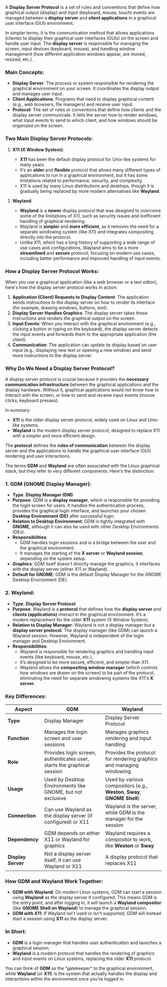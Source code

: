 A **Display Server Protocol** is a set of rules and conventions that define how graphical output (display) and input (keyboard, mouse, touch) events are managed between a **display server** and **client applications** in a graphical user interface (GUI) environment.

In simpler terms, it is the communication method that allows applications (clients) to display their graphical user interfaces (GUIs) on the screen and handle user input. The **display server** is responsible for managing the screen, input devices (keyboard, mouse), and handling window management (how different application windows appear, are moved, resized, etc.).

### Main Concepts:

- **Display Server**: The process or system responsible for rendering the graphical environment on your screen. It coordinates the display output and manages user input.
- **Client Applications**: Programs that need to display graphical content (e.g., web browsers, file managers) and receive user input.
- **Protocol**: The set of rules or conventions that define how clients and the display server communicate. It tells the server how to render windows, what input events to send to which client, and how windows should be organized on the screen.

### Two Main Display Server Protocols:

1. **X11 (X Window System)**:
    
    - **X11** has been the default display protocol for Unix-like systems for many years.
    - It’s an **older** and **flexible** protocol that allows many different types of applications to run in a graphical environment, but it has some limitations related to performance, security, and complexity.
    - X11 is used by many Linux distributions and desktops, though it is gradually being replaced by more modern alternatives like **Wayland**.
2. **Wayland**:
    
    - **Wayland** is a **newer** display protocol that was designed to overcome some of the limitations of X11, such as security issues and inefficient handling of graphical rendering.
    - Wayland is **simpler** and **more efficient**, as it removes the need for a separate windowing system (like X11) and integrates compositing directly into the protocol.
    - Unlike X11, which has a long history of supporting a wide range of use cases and configurations, Wayland aims to be a more **streamlined** and **secure** protocol, focusing on modern use cases, including better performance and improved handling of input events.

### How a Display Server Protocol Works:

When you use a graphical application (like a web browser or a text editor), here's how the display server protocol works in action:

1. **Application (Client) Requests to Display Content**: The application sends instructions to the display server on how to render its interface (for example, drawing windows, buttons, text).
2. **Display Server Handles Graphics**: The display server takes these instructions and renders the graphical output on the screen.
3. **Input Events**: When you interact with the graphical environment (e.g., clicking a button or typing on the keyboard), the display server detects the input events and forwards them to the appropriate application (the client).
4. **Communication**: The application can update its display based on user input (e.g., displaying new text or opening a new window) and send more instructions to the display server.

### Why Do We Need a Display Server Protocol?

A display server protocol is crucial because it provides the **necessary communication infrastructure** between the graphical applications and the display hardware. Without it, graphical applications would not know how to interact with the screen, or how to send and receive input events (mouse clicks, keyboard presses).

In summary:

- **X11** is the older display server protocol, widely used on Linux and Unix-like systems.
- **Wayland** is the modern display server protocol, designed to replace X11 with a simpler and more efficient design.

The **protocol** defines the **rules of communication** between the display server and the applications to handle the graphical user interface (GUI) rendering and user interactions.

The terms **GDM** and **Wayland** are often associated with the Linux graphical stack, but they refer to very different components. Here's the distinction:

### 1. **GDM (GNOME Display Manager)**:

- **Type**: **Display Manager (DM)**
- **Purpose**: GDM is a **display manager**, which is responsible for providing the login screen for users. It handles the authentication process, provides the graphical login interface, and launches your chosen **Desktop Environment (DE)** after successful login.
- **Relation to Desktop Environment**: GDM is tightly integrated with **GNOME**, although it can also be used with other Desktop Environments (DEs).
- **Responsibilities**:
    - GDM handles login sessions and is a bridge between the user and the graphical environment.
    - It manages the starting of the **X server** or **Wayland session**, depending on the system setup.
- **Graphics**: GDM itself doesn't directly manage the graphics; it interfaces with the display server (either X11 or Wayland).
- **Default for GNOME**: GDM is the default Display Manager for the GNOME Desktop Environment (DE).

### 2. **Wayland**:

- **Type**: **Display Server Protocol**
- **Purpose**: Wayland is a **protocol** that defines how the **display server** and **clients (applications)** interact in the graphical environment. It’s a modern replacement for the older **X11** system (X Window System).
- **Relation to Display Manager**: Wayland is not a display manager but a **display server protocol**. The display manager (like GDM) can launch a Wayland session. However, Wayland is independent of the login manager and Desktop Environment.
- **Responsibilities**:
    - Wayland is responsible for rendering graphics and handling input events (like keyboard, mouse, etc.).
    - It’s designed to be more secure, efficient, and simpler than X11.
    - Wayland allows the **compositing window manager** (which controls how windows are drawn on the screen) to be part of the protocol, eliminating the need for separate windowing systems like X11's **X server**.

### Key Differences:

|**Aspect**|**GDM**|**Wayland**|
|---|---|---|
|**Type**|Display Manager|Display Server Protocol|
|**Function**|Manages the login screen and user sessions|Manages graphics rendering and input handling|
|**Role**|Provides login screen, authenticates user, starts the graphical session|Provides the protocol for rendering graphics and managing windowing|
|**Usage**|Used by Desktop Environments like GNOME, but not exclusive|Used by various compositors (e.g., **Weston**, **Sway**, **GNOME Shell**)|
|**Connection**|Can use Wayland as the display server (if configured) or X11|Wayland is the server, while GDM is the manager for the session|
|**Dependency**|GDM depends on either X11 or Wayland for graphics|Wayland requires a compositor to work, like **Weston** or **Sway**|
|**Display Server**|Not a display server itself, it can use Wayland or X11|A display protocol that replaces X11|

### How GDM and Wayland Work Together:

- **GDM with Wayland**: On modern Linux systems, GDM can start a session using **Wayland** as the display server if configured. This means GDM is the entry point, and after logging in, it will launch a **Wayland compositor** (like **GNOME Shell on Wayland**) to manage the graphical session.
- **GDM with X11**: If Wayland isn't used or isn't supported, GDM will instead start a session using **X11** as the display server.

### In Short:

- **GDM** is a login manager that handles user authentication and launches a graphical session.
- **Wayland** is a modern protocol that handles the rendering of graphics and input events on Linux systems, replacing the older **X11** protocol.

You can think of **GDM** as the "gatekeeper" to the graphical environment, while **Wayland** (or **X11**) is the system that actually handles the display and interactions within the environment once you're logged in.
